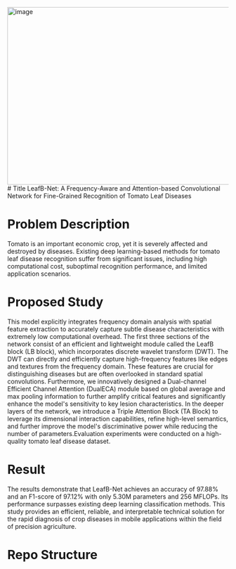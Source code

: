 <img width="747" height="404" alt="image" src="https://github.com/user-attachments/assets/357af32a-97da-4ab3-b311-ad102df386e3" /># Title
LeafB-Net: A Frequency-Aware and Attention-based Convolutional Network for Fine-Grained Recognition of Tomato Leaf Diseases
# Problem Description
Tomato is an important economic crop, yet it is severely affected and destroyed by diseases. Existing deep learning-based methods for tomato leaf disease recognition suffer from significant issues, including high computational cost, suboptimal recognition performance, and limited application scenarios. 
# Proposed Study
This model explicitly integrates frequency domain analysis with spatial feature extraction to accurately capture subtle disease characteristics with extremely low computational overhead. The first three sections of the network consist of an efficient and lightweight module called the LeafB block (LB block), which incorporates discrete wavelet transform (DWT). The DWT can directly and efficiently capture high-frequency features like edges and textures from the frequency domain. These features are crucial for distinguishing diseases but are often overlooked in standard spatial convolutions. Furthermore, we innovatively designed a Dual-channel Efficient Channel Attention (DualECA) module based on global average and max pooling information to further amplify critical features and significantly enhance the model's sensitivity to key lesion characteristics. In the deeper layers of the network, we introduce a Triple Attention Block (TA Block) to leverage its dimensional interaction capabilities, refine high-level semantics, and further improve the model's discriminative power while reducing the number of parameters.Evaluation experiments were conducted on a high-quality tomato leaf disease dataset.
# Result
The results demonstrate that LeafB-Net achieves an accuracy of 97.88% and an F1-score of 97.12% with only 5.30M parameters and 256 MFLOPs. Its performance surpasses existing deep learning classification methods. This study provides an efficient, reliable, and interpretable technical solution for the rapid diagnosis of crop diseases in mobile applications within the field of precision agriculture.
# Repo Structure
